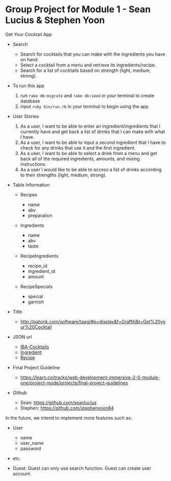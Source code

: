 # Group Project for Module 1 - Sean Lucius & Stephen Yoon

  Get Your Cocktail App

- Search
  - Search for cocktails that you can make with the ingredients you have on hand.
  - Select a cocktail from a menu and retrieve its ingredients/recipe.
  - Search for a list of cocktails based on strength (light, medium, strong).


- To run this app
    1. run `rake db:migrate` and `rake db:seed` in your terminal to create database
    2. input `ruby bin/run.rb` in your terminal to begin using the app

- User Stories
  1. As a user, I want to be able to enter an ingredient/ingredients that I currently have and get back a list of drinks that I can make with what I have.
  2. As a user, I want to be able to input a second ingredient that I have to check for any drinks that use it and the first ingredient.
  3. As a user, I want to be able to select a drink from a menu and get back all of the required ingredients, amounts, and mixing instructions.
  4. As a user I would like to be able to access a list of drinks according to their strengths (light, medium, strong).

- Table Information
  - Recipes
    - name
    - abv
    - preparation

  - Ingredients
    - name
    - abv
    - taste

  - RecipeIngredients
    - recipe_id
    - ingredient_id
    - amount

  - RecipeSpecials
    - special
    - garnish


- Title
  - http://patorjk.com/software/taag/#p=display&f=Graffiti&t=Get%20your%20Cocktail

- JSON url
  - <a href="https://github.com/teijo/iba-cocktails" target="_blank">IBA-Cocktails</a>
  - <a href="https://github.com/teijo/iba-cocktails/blob/master/ingredients.json" target="_blank">Ingredient</a>
  - <a href="https://github.com/teijo/iba-cocktails/blob/master/recipes.json" target="_blank">Recipe</a>

- Final Project Guideline
  - https://learn.co/tracks/web-development-immersive-2-0-module-one/project-mode/projects/final-project-guidelines

- Github
  - Sean: https://github.com/seanlucius
  - Stephen: https://github.com/stephenyoon84

In the future, we intend to implement more features such as:

- User
  - name
  - user_name
  - password
- etc.

- Guest: Guest can only use search function. Guest can create user account.
